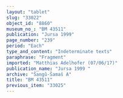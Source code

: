 ```yaml
---
layout: "tablet"
slug: "33022"
object_id: "8860"
museum_no_: "BM 43511"
publication: "Jursa 1999"
page_number: "239"
period: "Each"
type_and_content: "Indeterminate texts"
paraphrase: "Fragment"
imported: "Matthias Adelhofer (07/06/17)"
publication_name: "Jursa 1999 "
archive: "Šangû-Šamaš A"
title: "BM 43511"
previous_item: "33025"
---
```

